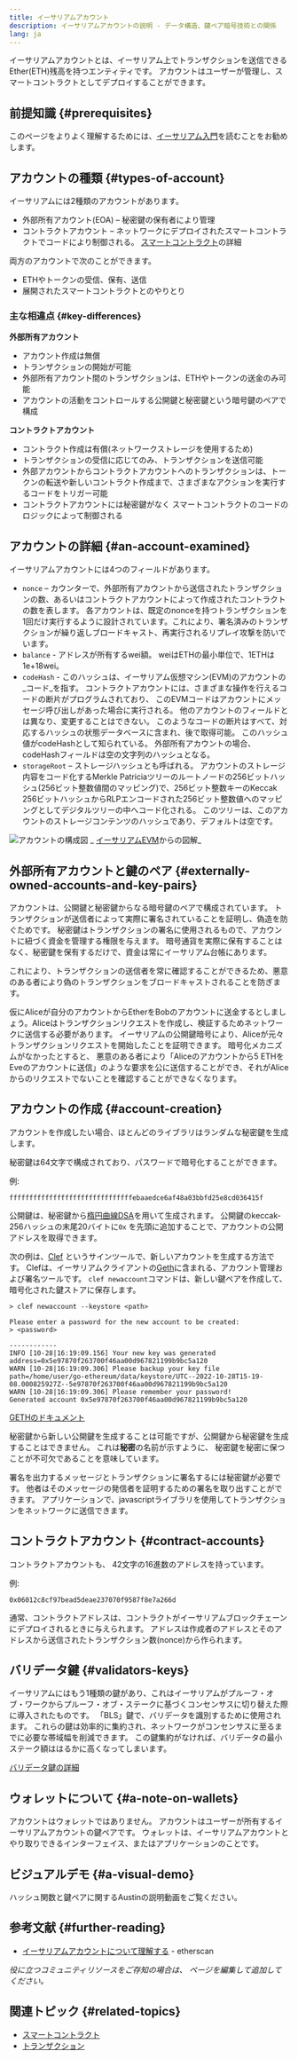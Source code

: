 ```yaml
---
title: イーサリアムアカウント
description: イーサリアムアカウントの説明 - データ構造、鍵ペア暗号技術との関係
lang: ja
---
```


イーサリアムアカウントとは、イーサリアム上でトランザクションを送信できるEther(ETH)残高を持つエンティティです。 アカウントはユーザーが管理し、スマートコントラクトとしてデプロイすることができます。

## 前提知識 {#prerequisites}

このページをよりよく理解するためには、[イーサリアム入門](/developers/docs/intro-to-ethereum/)を読むことをお勧めします。

## アカウントの種類 {#types-of-account}

イーサリアムには2種類のアカウントがあります。

- 外部所有アカウント(EOA) – 秘密鍵の保有者により管理
- コントラクトアカウント – ネットワークにデプロイされたスマートコントラクトでコードにより制御される。 [スマートコントラクト](/developers/docs/smart-contracts/)の詳細

両方のアカウントで次のことができます。

- ETHやトークンの受信、保有、送信
- 展開されたスマートコントラクトとのやりとり

### 主な相違点 {#key-differences}

**外部所有アカウント**

- アカウント作成は無償
- トランザクションの開始が可能
- 外部所有アカウント間のトランザクションは、ETHやトークンの送金のみ可能
- アカウントの活動をコントロールする公開鍵と秘密鍵という暗号鍵のペアで構成

**コントラクトアカウント**

- コントラクト作成は有償(ネットワークストレージを使用するため)
- トランザクションの受信に応じてのみ、トランザクションを送信可能
- 外部アカウントからコントラクトアカウントへのトランザクションは、トークンの転送や新しいコントラクト作成まで、さまざまなアクションを実行するコードをトリガー可能
- コントラクトアカウントには秘密鍵がなく スマートコントラクトのコードのロジックによって制御される

## アカウントの詳細 {#an-account-examined}

イーサリアムアカウントには4つのフィールドがあります。

- `nonce` – カウンターで、外部所有アカウントから送信されたトランザクションの数、あるいはコントラクトアカウントによって作成されたコントラクトの数を表します。 各アカウントは、既定のnonceを持つトランザクションを1回だけ実行するように設計されています。これにより、署名済みのトランザクションが繰り返しブロードキャスト、再実行されるリプレイ攻撃を防いでいます。
- `balance` - アドレスが所有するwei額。 weiはETHの最小単位で、1ETHは1e+18wei。
- `codeHash` - このハッシュは、イーサリアム仮想マシン(EVM)のアカウントの_コード_を指す。 コントラクトアカウントには、さまざまな操作を行えるコードの断片がプログラムされており、 このEVMコードはアカウントにメッセージ呼び出しがあった場合に実行される。 他のアカウントのフィールドとは異なり、変更することはできない。 このようなコードの断片はすべて、対応するハッシュの状態データベースに含まれ、後で取得可能。 このハッシュ値がcodeHashとして知られている。 外部所有アカウントの場合、codeHashフィールドは空の文字列のハッシュとなる。
- `storageRoot` – ストレージハッシュとも呼ばれる。 アカウントのストレージ内容をコード化するMerkle Patriciaツリーのルートノードの256ビットハッシュ(256ビット整数値間のマッピング)で、256ビット整数キーのKeccak 256ビットハッシュからRLPエンコードされた256ビット整数値へのマッピングとしてデジタルツリーの中へコード化される。 このツリーは、このアカウントのストレージコンテンツのハッシュであり、デフォルトは空です。

![アカウントの構成図](./accounts.png) _ [イーサリアムEVM](https://takenobu-hs.github.io/downloads/ethereum_evm_illustrated.pdf)からの図解_

## 外部所有アカウントと鍵のペア {#externally-owned-accounts-and-key-pairs}

アカウントは、公開鍵と秘密鍵からなる暗号鍵のペアで構成されています。 トランザクションが送信者によって実際に署名されていることを証明し、偽造を防ぐためです。 秘密鍵はトランザクションの署名に使用されるもので、アカウントに紐づく資金を管理する権限を与えます。 暗号通貨を実際に保有することはなく、秘密鍵を保有するだけで、資金は常にイーサリアム台帳にあります。

これにより、トランザクションの送信者を常に確認することができるため、悪意のある者により偽のトランザクションをブロードキャストされることを防ぎます。

仮にAliceが自分のアカウントからEtherをBobのアカウントに送金するとしましょう。Aliceはトランザクションリクエストを作成し、検証するためネットワークに送信する必要があります。 イーサリアムの公開鍵暗号により、Aliceが元々トランザクションリクエストを開始したことを証明できます。 暗号化メカニズムがなかったとすると、 悪意のある者により「Aliceのアカウントから5 ETHをEveのアカウントに送信」のような要求を公に送信することができ、それがAliceからのリクエストでないことを確認することができなくなります。

## アカウントの作成 {#account-creation}

アカウントを作成したい場合、ほとんどのライブラリはランダムな秘密鍵を生成します。

秘密鍵は64文字で構成されており、パスワードで暗号化することができます。

例:

`fffffffffffffffffffffffffffffffebaaedce6af48a03bbfd25e8cd036415f`

公開鍵は、秘密鍵から[楕円曲線DSA](https://wikipedia.org/wiki/Elliptic_Curve_Digital_Signature_Algorithm)を用いて生成されます。 公開鍵のkeccak-256ハッシュの末尾20バイトに`0x` を先頭に追加することで、アカウントの公開アドレスを取得できます。

次の例は、[Clef](https://geth.ethereum.org/docs/tools/clef/introduction) というサインツールで、新しいアカウントを生成する方法です。 Clefは、イーサリアムクライアントの[Geth](https://geth.ethereum.org)に含まれる、アカウント管理および署名ツールです。 `clef newaccount`コマンドは、新しい鍵ペアを作成して、暗号化された鍵ストアに保存します。

```
> clef newaccount --keystore <path>

Please enter a password for the new account to be created:
> <password>

------------
INFO [10-28|16:19:09.156] Your new key was generated       address=0x5e97870f263700f46aa00d967821199b9bc5a120
WARN [10-28|16:19:09.306] Please backup your key file      path=/home/user/go-ethereum/data/keystore/UTC--2022-10-28T15-19-08.000825927Z--5e97870f263700f46aa00d967821199b9bc5a120
WARN [10-28|16:19:09.306] Please remember your password!
Generated account 0x5e97870f263700f46aa00d967821199b9bc5a120
```

[GETHのドキュメント](https://geth.ethereum.org/docs)

秘密鍵から新しい公開鍵を生成することは可能ですが、公開鍵から秘密鍵を生成することはできません。 これは**秘密**の名前が示すように、 秘密鍵を秘密に保つことが不可欠であることを意味しています。

署名を出力するメッセージとトランザクションに署名するには秘密鍵が必要です。 他者はそのメッセージの発信者を証明するための署名を取り出すことができます。 アプリケーションで、javascriptライブラリを使用してトランザクションをネットワークに送信できます。

## コントラクトアカウント {#contract-accounts}

コントラクトアカウントも、 42文字の16進数のアドレスを持っています。

例:

`0x06012c8cf97bead5deae237070f9587f8e7a266d`

通常、コントラクトアドレスは、コントラクトがイーサリアムブロックチェーンにデプロイされるときに与えられます。 アドレスは作成者のアドレスとそのアドレスから送信されたトランザクション数(nonce)から作られます。

## バリデータ鍵 {#validators-keys}

イーサリアムにはもう1種類の鍵があり、これはイーサリアムがプルーフ・オブ・ワークからプルーフ・オブ・ステークに基づくコンセンサスに切り替えた際に導入されたものです。 「BLS」鍵で、バリデータを識別するために使用されます。 これらの鍵は効率的に集約され、ネットワークがコンセンサスに至るまでに必要な帯域幅を削減できます。 この鍵集約がなければ、バリデータの最小ステーク額ははるかに高くなってしまいます。

[バリデータ鍵の詳細](/developers/docs/consensus-mechanisms/pos/keys/)

## ウォレットについて {#a-note-on-wallets}

アカウントはウォレットではありません。 アカウントはユーザーが所有するイーサリアムアカウントの鍵ペアです。 ウォレットは、イーサリアムアカウントとやり取りできるインターフェイス、またはアプリケーションのことです。

## ビジュアルデモ {#a-visual-demo}

ハッシュ関数と鍵ペアに関するAustinの説明動画をご覧ください。

<YouTube id="QJ010l-pBpE" />

<YouTube id="9LtBDy67Tho" />

## 参考文献 {#further-reading}

- [イーサリアムアカウントについて理解する](https://info.etherscan.com/understanding-ethereum-accounts/) - etherscan

_役に立つコミュニティリソースをご存知の場合は、 ページを編集して追加してください。_

## 関連トピック {#related-topics}

- [スマートコントラクト](/developers/docs/smart-contracts/)
- [トランザクション](/developers/docs/transactions/)
